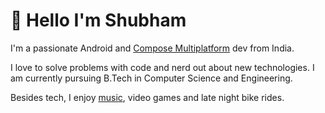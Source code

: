 # 👋 Hello I'm Shubham
I'm a passionate Android and [Compose Multiplatform](https://www.jetbrains.com/compose-multiplatform/) dev from India. 

I love to solve problems with code and nerd out about new technologies. I am currently pursuing B.Tech in Computer Science and Engineering.

Besides tech, I enjoy [music](https://www.last.fm/user/shub39), video games and late night bike rides.